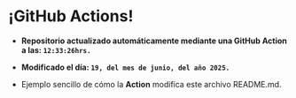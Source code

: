 # ¡GitHub Actions!
* **Repositorio actualizado automáticamente mediante una GitHub Action a las: `12:33:26hrs.`**
* **Modificado el día: `19, del mes de junio, del año 2025.`**

* Ejemplo sencillo de cómo la **Action** modifica este archivo README.md.
